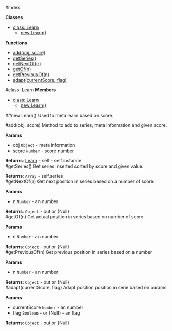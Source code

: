 #Index

**Classes**

* [class: Learn](#Learn)
  * [new Learn()](#new_Learn)

**Functions**

* [add(obj, score)](#add)
* [getSeries()](#getSeries)
* [getNextOf(n)](#getNextOf)
* [getOf(n)](#getOf)
* [getPreviousOf(n)](#getPreviousOf)
* [adapt(currentScore, flag)](#adapt)
 
<a name="Learn"></a>
#class: Learn
**Members**

* [class: Learn](#Learn)
  * [new Learn()](#new_Learn)

<a name="new_Learn"></a>
##new Learn()
Used to meta learn based on score.

<a name="add"></a>
#add(obj, score)
Method to add to series,
meta information and given score.

**Params**

- obj `Object` - meta information  
- score `Number` - score number  

**Returns**: [Learn](#Learn) - self  - self instance  
<a name="getSeries"></a>
#getSeries()
Get series inserted sorted by score and given value.

**Returns**: `Array` - self.series  
<a name="getNextOf"></a>
#getNextOf(n)
Get next position in series based on a number of score

**Params**

- n `Number` - an number  

**Returns**: `Object` - out  or {Null}  
<a name="getOf"></a>
#getOf(n)
Get actual position in series based on number of score

**Params**

- n `Number` - an number  

**Returns**: `Object` - out  or {Null}  
<a name="getPreviousOf"></a>
#getPreviousOf(n)
Get previous position in series based on a number

**Params**

- n `Number` - an number  

**Returns**: `Object` - out  or {Null}  
<a name="adapt"></a>
#adapt(currentScore, flag)
Adapt position position in serie based on params

**Params**

- currentScore `Number` - an number  
- flag `Boolean` - or {Null} - an flag  

**Returns**: `Object` - out  or {Null}  
